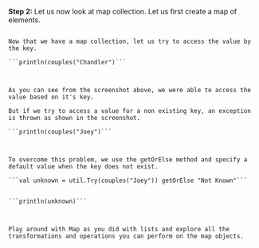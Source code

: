 **Step 2:** Let us now look at map collection. Let us first create a map of elements.

```val couples = Map("Chandler" -> "Monica", "Ross" -> "Rachel", "Phoebe" -> "Mike")

Now that we have a map collection, let us try to access the value by the key.

```println(couples("Chandler")```

 

As you can see from the screenshot above, we were able to access the value based on it's key.

But if we try to access a value for a non existing key, an exception is thrown as shown in the screenshot. 

```println(couples("Joey")```

 

To overcome this problem, we use the getOrElse method and specify a default value when the key does not exist.

```val unknown = util.Try(couples("Joey")) getOrElse "Not Known"```


```println(unknown)```

 

Play around with Map as you did with lists and explore all the transformations and operations you can perform on the map objects.
